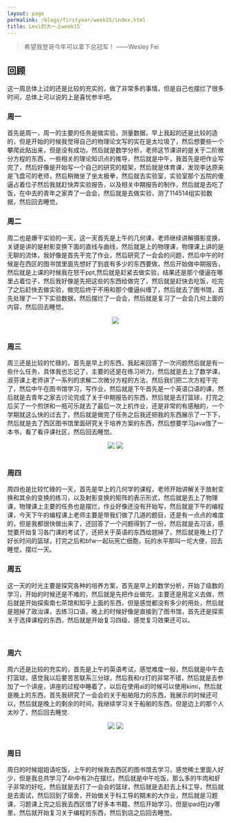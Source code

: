 ```yaml
---
layout: page
permalink: /blogs/firstyear/week15/index.html
title: Levi的大一上week15
---
```


>希望我登哥今年可以拿下总冠军！ ——Wesley Fei

## 回顾
这一周总体上过的还是比较的充实的，做了非常多的事情，但是自己也摆烂了很多时间，总体上可以说的上是喜忧参半吧。
### 周一
首先是周一，周一的主要的任务是做实验，测量数据，早上我起的还是比较的造的，但是开始的时候我觉得自己的物理论文写的实在是太垃圾了，然后想要些一个攀爬此贴出来，但是没有成功，然后就是数学分析，老师这节课讲的是关于二阶微分方程的东西，一些相关的理论知识点的推导，然后就是中午，我首先是吧作业写完了，然后好像是开始写一个自己的研究的框架，然后就是体育课，发现李达原来是飞盘可的老师，然后稍微坐了坐太极拳，然后就去实验室，实验室那个五院的傻逼占着位子然后我就赶快弄实验报告，以及相关中期报告的制作，然后就是去吃了饭，在中去的青年之家弄了一会会，然后就是去做实验，测了114514组实验数据，然后回去睡觉。
<br>

### 周二
周二也是爆干实验的一天，这一天首先是上午的几何课，老师继续讲解摄影变换，关键是讲的是射影变换下面的直线与曲线，然后就是上的物理课，物理课上讲的是无聊的流体，我好像是首先干完了作业，然后研究了一会会的问题，然后中午的时候是在西区的图书馆里面先想好了到底有多少的东西要做，然后开始做中期报告，然后就是上课的时候我在怒干ppt,然后就是赶紧去做实验，结果还是那个傻逼在哪里占着位子，然后我好像是先把这些的东西给做完了，然后就是赶快去吃饭，吃完了之后赶快去做实验，做完后终于不用和那个傻逼纠缠了，然后就去了图书馆，首先处理了一下下实验数据，然后摆烂了一会会，然后就是复习了一会会几何上面的内容，然后回去睡觉。
<center>
<img src="/blogs/firstyear/week15.assets/1.jpg">
</center>
<br>

### 周三
周三还是比较的忙碌的，首先是早上的东西，我起来回答了一次问题然后就是有一些什么任务，具体我也忘记了，主要的还是在练习听力，然后就是去上了数学课，淑芬课上老师讲了一系列的求解二次微分方程的方法，然后我们把二次方程干完了，然后中午在图书馆学习，写作业，然后就是下午首先是一个英语口语的课，然后就是去青年之家去讨论完成了关于中期报告的东西，然后就是去打篮球，打完之后买了一个煎饼和一瓶可乐就去了最后一次上机作业，还是非常的有感触的，一个学期就这么快的过去了，然后就是做完了任务之后我还把我的东西展示了一下下，然后就是去了西区图书馆里面研究关于培养方案的东西，然后想要学习java借了一本书，看了看评课社区，然后回去睡觉。
<center>
<img src="/blogs/firstyear/week15.assets/2.jpg">
<img src="/blogs/firstyear/week15.assets/3.jpg">
</center>
<br>

### 周四
周四也是比较忙碌的一天，首先是早上的几何学的课程，老师开始讲解关于放射变换和其余的变换的练习，以及射影变换的矩阵的表示形式，然后就是去上了物理课，物理课上主要的任务也是摆烂，作业好像还没有开始写，然后就是下午的编程课，今天下午的编程课上老师主要是带我们做了几道的题目，还是有一点点的难度的，但是我都很快做出来了，还回答了一个问题得到了一份，然后就是去习该，感觉要开始复习各门课的考试了，还把关于英语的东西给翘掉了，然后就是晚上打了好长时间的篮球，打完之后和bfw一起玩死亡细胞，玩的水平那叫一坨大便，回去睡觉，摆烂一天。
<br>

### 周五
这一天的时光主要是探究各种的培养方案，首先是早上的数学分析，开始了级数的学习，开始的时候还是不难的，然后就是先把作业做完，主要还是用定义去做，然后就是开始探索南七茶馆和知乎上面的东西，但是感觉都没有多少的用处，然后就是翘掉了政治课，去练习口语，晚上的时候好像是直接到了图书馆，首先还是探索关于选择课程的东西，然后就是开始复习四级，感觉复习效果还可以。

<br>

### 周六
周六还是比较的充实的，首先是上午的英语考试，感觉难度一般，然后就是中午去打篮球，感觉我以后要苦苦联系三分球，然后我和rz打的非常不错，然后就是去参加了一个讲座，讲座的过程中睡着了，以后在使用ai的时候可以使用kimi，然后就是晚上的东西，首先我研究了一会会的关于船舶阻力的东西，我展示的时候还可以，然后就是晚上的剩余的时间，我继续学习关于船舶的东西，但是边上的那个人太吵了，然后回去睡觉.
<center>
<img src="/blogs/firstyear/week15.assets/4.jpg">
<img src="/blogs/firstyear/week15.assets/5.jpg">
</center>
<br>

### 周日
周日的时候姐姐请吃饭，上午的时候我去西区的图书馆去学习，感觉稀土里面人好少，但是我总共学习了4h中有2h在摆烂，然后就是中午吃饭，那么多的牛肉和虾子非常的好吃，然后就是去打了一会会的篮球，然后就是去赶去上科工导，然后就是去面试，然后回到了宿舍，开始做关于科工导的期末的大作业，然后就是习题课，习题课上完之后我去西区借了好多本书籍，然后开始学习，但是ipad在jzy哪里，然后就开始复习关于编程的东西，然后到店之后回去睡觉。
<br>

